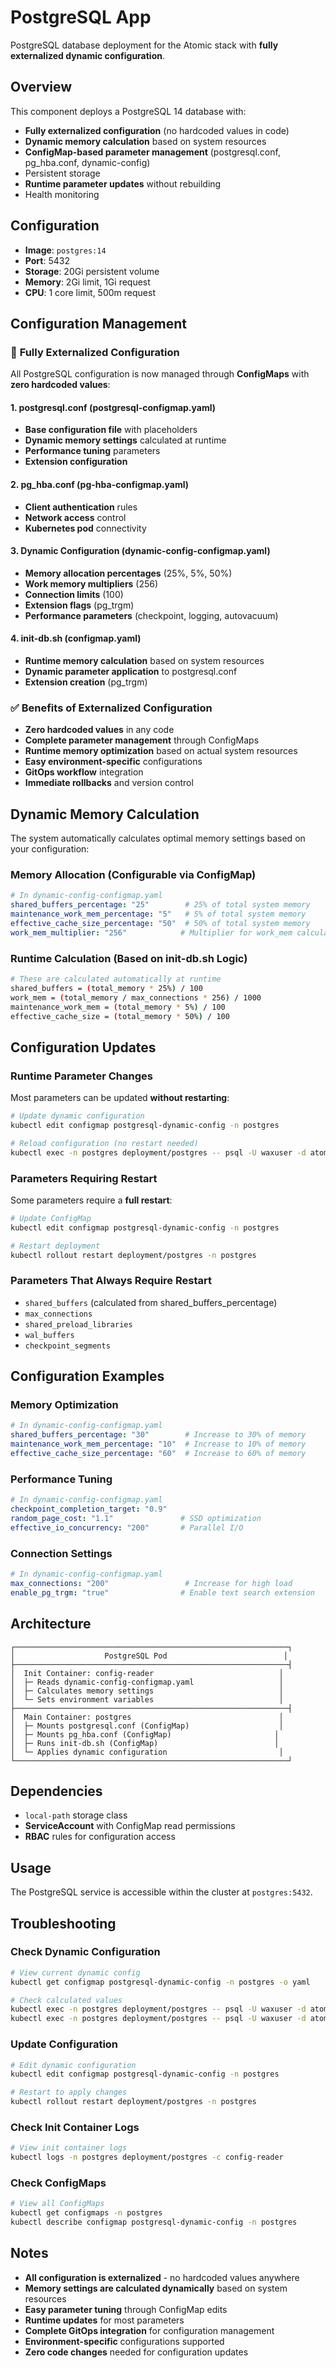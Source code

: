 # PostgreSQL App

PostgreSQL database deployment for the Atomic stack with **fully externalized dynamic configuration**.

## Overview

This component deploys a PostgreSQL 14 database with:
- **Fully externalized configuration** (no hardcoded values in code)
- **Dynamic memory calculation** based on system resources
- **ConfigMap-based parameter management** (postgresql.conf, pg_hba.conf, dynamic-config)
- Persistent storage
- **Runtime parameter updates** without rebuilding
- Health monitoring

## Configuration

- **Image**: `postgres:14`
- **Port**: 5432
- **Storage**: 20Gi persistent volume
- **Memory**: 2Gi limit, 1Gi request
- **CPU**: 1 core limit, 500m request

## Configuration Management

### 🚀 **Fully Externalized Configuration**

All PostgreSQL configuration is now managed through **ConfigMaps** with **zero hardcoded values**:

#### **1. postgresql.conf (postgresql-configmap.yaml)**
- **Base configuration file** with placeholders
- **Dynamic memory settings** calculated at runtime
- **Performance tuning** parameters
- **Extension configuration**

#### **2. pg_hba.conf (pg-hba-configmap.yaml)**
- **Client authentication** rules
- **Network access** control
- **Kubernetes pod** connectivity

#### **3. Dynamic Configuration (dynamic-config-configmap.yaml)**
- **Memory allocation percentages** (25%, 5%, 50%)
- **Work memory multipliers** (256)
- **Connection limits** (100)
- **Extension flags** (pg_trgm)
- **Performance parameters** (checkpoint, logging, autovacuum)

#### **4. init-db.sh (configmap.yaml)**
- **Runtime memory calculation** based on system resources
- **Dynamic parameter application** to postgresql.conf
- **Extension creation** (pg_trgm)

### ✅ **Benefits of Externalized Configuration**

- **Zero hardcoded values** in any code
- **Complete parameter management** through ConfigMaps
- **Runtime memory optimization** based on actual system resources
- **Easy environment-specific** configurations
- **GitOps workflow** integration
- **Immediate rollbacks** and version control

## Dynamic Memory Calculation

The system automatically calculates optimal memory settings based on your configuration:

### **Memory Allocation (Configurable via ConfigMap)**
```yaml
# In dynamic-config-configmap.yaml
shared_buffers_percentage: "25"        # 25% of total system memory
maintenance_work_mem_percentage: "5"   # 5% of total system memory
effective_cache_size_percentage: "50"  # 50% of total system memory
work_mem_multiplier: "256"            # Multiplier for work_mem calculation
```

### **Runtime Calculation (Based on init-db.sh Logic)**
```bash
# These are calculated automatically at runtime
shared_buffers = (total_memory * 25%) / 100
work_mem = (total_memory / max_connections * 256) / 1000
maintenance_work_mem = (total_memory * 5%) / 100
effective_cache_size = (total_memory * 50%) / 100
```

## Configuration Updates

### **Runtime Parameter Changes**

Most parameters can be updated **without restarting**:

```bash
# Update dynamic configuration
kubectl edit configmap postgresql-dynamic-config -n postgres

# Reload configuration (no restart needed)
kubectl exec -n postgres deployment/postgres -- psql -U waxuser -d atomic -c "SELECT pg_reload_conf();"
```

### **Parameters Requiring Restart**

Some parameters require a **full restart**:

```bash
# Update ConfigMap
kubectl edit configmap postgresql-dynamic-config -n postgres

# Restart deployment
kubectl rollout restart deployment/postgres -n postgres
```

### **Parameters That Always Require Restart**
- `shared_buffers` (calculated from shared_buffers_percentage)
- `max_connections`
- `shared_preload_libraries`
- `wal_buffers`
- `checkpoint_segments`

## Configuration Examples

### **Memory Optimization**
```yaml
# In dynamic-config-configmap.yaml
shared_buffers_percentage: "30"        # Increase to 30% of memory
maintenance_work_mem_percentage: "10"  # Increase to 10% of memory
effective_cache_size_percentage: "60"  # Increase to 60% of memory
```

### **Performance Tuning**
```yaml
# In dynamic-config-configmap.yaml
checkpoint_completion_target: "0.9"
random_page_cost: "1.1"               # SSD optimization
effective_io_concurrency: "200"       # Parallel I/O
```

### **Connection Settings**
```yaml
# In dynamic-config-configmap.yaml
max_connections: "200"                 # Increase for high load
enable_pg_trgm: "true"                # Enable text search extension
```

## Architecture

```
┌─────────────────────────────────────────────────────────────┐
│                    PostgreSQL Pod                          │
├─────────────────────────────────────────────────────────────┤
│  Init Container: config-reader                            │
│  ├─ Reads dynamic-config-configmap.yaml                   │
│  ├─ Calculates memory settings                            │
│  └─ Sets environment variables                            │
├─────────────────────────────────────────────────────────────┤
│  Main Container: postgres                                 │
│  ├─ Mounts postgresql.conf (ConfigMap)                    │
│  ├─ Mounts pg_hba.conf (ConfigMap)                       │
│  ├─ Runs init-db.sh (ConfigMap)                          │
│  └─ Applies dynamic configuration                         │
└─────────────────────────────────────────────────────────────┘
```

## Dependencies

- `local-path` storage class
- **ServiceAccount** with ConfigMap read permissions
- **RBAC** rules for configuration access

## Usage

The PostgreSQL service is accessible within the cluster at `postgres:5432`.

## Troubleshooting

### **Check Dynamic Configuration**
```bash
# View current dynamic config
kubectl get configmap postgresql-dynamic-config -n postgres -o yaml

# Check calculated values
kubectl exec -n postgres deployment/postgres -- psql -U waxuser -d atomic -c "SHOW shared_buffers;"
kubectl exec -n postgres deployment/postgres -- psql -U waxuser -d atomic -c "SHOW work_mem;"
```

### **Update Configuration**
```bash
# Edit dynamic configuration
kubectl edit configmap postgresql-dynamic-config -n postgres

# Restart to apply changes
kubectl rollout restart deployment/postgres -n postgres
```

### **Check Init Container Logs**
```bash
# View init container logs
kubectl logs -n postgres deployment/postgres -c config-reader
```

### **Check ConfigMaps**
```bash
# View all ConfigMaps
kubectl get configmaps -n postgres
kubectl describe configmap postgresql-dynamic-config -n postgres
```

## Notes

- **All configuration is externalized** - no hardcoded values anywhere
- **Memory settings are calculated dynamically** based on system resources
- **Easy parameter tuning** through ConfigMap edits
- **Runtime updates** for most parameters
- **Complete GitOps integration** for configuration management
- **Environment-specific** configurations supported
- **Zero code changes** needed for configuration updates
